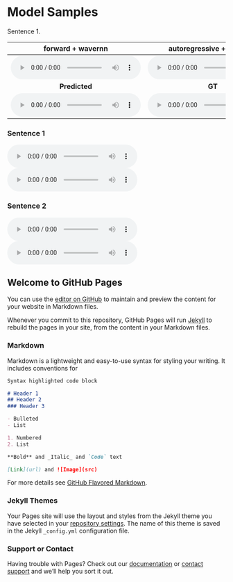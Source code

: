 # Model Samples
<p class="text">Sentence 1.</p>
<table>
  <thead>
    <tr>
      <th style="text-align: center">forward + wavernn</th>
      <th style="text-align: center">autoregressive + wavernn</th>
    </tr>
  </thead>
  <tbody>
    <tr>
      <td style="text-align: center"><audio src="audio.mp3" controls="" preload=""></audio></td>
      <td style="text-align: center"><audio src="audio.mp3" controls="" preload=""></audio></td>
    </tr>
    <tr>
      <td style="text-align: center"><b>Predicted</b></td>
      <td style="text-align: center"><b>GT</b></td>
    </tr>
    <tr>
      <td style="text-align: center"><audio src="audio.mp3" controls="" preload=""></audio></td>
      <td style="text-align: center"><audio src="audio.mp3" controls="" preload=""></audio></td>
    </tr>
  </tbody>
</table>

### Sentence 1
<audio id="player" controls>
  <source src="audio.mp3" type="audio/mp3" />
  <track kind="captions" label="English captions" src="Captions.vtt" srclang="en" default />
</audio>




<audio id="player" controls>
  <source src="audio.mp3" type="audio/mp3" />
</audio>

### Sentence 2
<audio id="player" controls>
  <source src="audio.mp3" type="audio/mp3" />
  <source src="s1_s1_02.wav" type="audio/wav" />
</audio>




<audio id="player" controls>
  <source src="audio.mp3" type="audio/mp3" />
  <source src="s1_s1_02.wav" type="audio/wav" />
</audio>

## Welcome to GitHub Pages

You can use the [editor on GitHub](https://github.com/bheshaj96/TTS-Project/edit/main/README.md) to maintain and preview the content for your website in Markdown files.

Whenever you commit to this repository, GitHub Pages will run [Jekyll](https://jekyllrb.com/) to rebuild the pages in your site, from the content in your Markdown files.

### Markdown

Markdown is a lightweight and easy-to-use syntax for styling your writing. It includes conventions for

```markdown
Syntax highlighted code block

# Header 1
## Header 2
### Header 3

- Bulleted
- List

1. Numbered
2. List

**Bold** and _Italic_ and `Code` text

[Link](url) and ![Image](src)
```

For more details see [GitHub Flavored Markdown](https://guides.github.com/features/mastering-markdown/).

### Jekyll Themes

Your Pages site will use the layout and styles from the Jekyll theme you have selected in your [repository settings](https://github.com/bheshaj96/TTS-Project/settings/pages). The name of this theme is saved in the Jekyll `_config.yml` configuration file.

### Support or Contact

Having trouble with Pages? Check out our [documentation](https://docs.github.com/categories/github-pages-basics/) or [contact support](https://support.github.com/contact) and we’ll help you sort it out.
